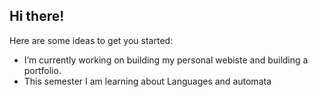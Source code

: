## Hi there!


Here are some ideas to get you started:

- I’m currently working on building my personal webiste and building a portfolio.
- This semester I am learning about Languages and automata



